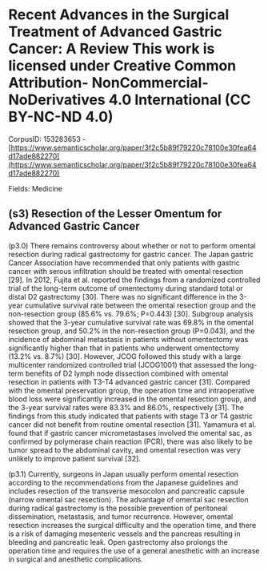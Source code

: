 # Recent Advances in the Surgical Treatment of Advanced Gastric Cancer: A Review This work is licensed under Creative Common Attribution- NonCommercial-NoDerivatives 4.0 International (CC BY-NC-ND 4.0)

CorpusID: 153283653 - [https://www.semanticscholar.org/paper/3f2c5b89f79220c78100e30fea64d17ade882270](https://www.semanticscholar.org/paper/3f2c5b89f79220c78100e30fea64d17ade882270)

Fields: Medicine

## (s3) Resection of the Lesser Omentum for Advanced Gastric Cancer
(p3.0) There remains controversy about whether or not to perform omental resection during radical gastrectomy for gastric cancer. The Japan gastric Cancer Association have recommended that only patients with gastric cancer with serous infiltration should be treated with omental resection [29]. In 2012, Fujita et al. reported the findings from a randomized controlled trial of the long-term outcome of omentectomy during standard total or distal D2 gastrectomy [30]. There was no significant difference in the 3-year cumulative survival rate between the omental resection group and the non-resection group (85.6% vs. 79.6%; P=0.443) [30]. Subgroup analysis showed that the 3-year cumulative survival rate was 69.8% in the omental resection group, and 50.2% in the non-resection group (P=0.043), and the incidence of abdominal metastasis in patients without omentectomy was significantly higher than that in patients who underwent omentectomy (13.2% vs. 8.7%) [30]. However, JCOG followed this study with a large multicenter randomized controlled trial (JCOG1001) that assessed the long-term benefits of D2 lymph node dissection combined with omental resection in patients with T3-T4 advanced gastric cancer [31]. Compared with the omental preservation group, the operation time and intraoperative blood loss were significantly increased in the omental resection group, and the 3-year survival rates were 83.3% and 86.0%, respectively [31]. The findings from this study indicated that patients with stage T3 or T4 gastric cancer did not benefit from routine omental resection [31]. Yamamura et al. found that if gastric cancer micrometastases involved the omental sac, as confirmed by polymerase chain reaction (PCR), there was also likely to be tumor spread to the abdominal cavity, and omental resection was very unlikely to improve patient survival [32].

(p3.1) Currently, surgeons in Japan usually perform omental resection according to the recommendations from the Japanese guidelines and includes resection of the transverse mesocolon and pancreatic capsule (narrow omental sac resection). The advantage of omental sac resection during radical gastrectomy is the possible prevention of peritoneal dissemination, metastasis, and tumor recurrence. However, omental resection increases the surgical difficulty and the operation time, and there is a risk of damaging mesenteric vessels and the pancreas resulting in bleeding and pancreatic leak. Open gastrectomy also prolongs the operation time and requires the use of a general anesthetic with an increase in surgical and anesthetic complications.
